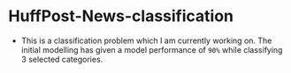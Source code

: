 # HuffPost-News-classification

- This is a classification problem which I am currently working on. The initial modelling has given a model performance of `90%` while classifying 3 selected categories.